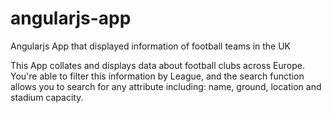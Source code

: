 # angularjs-app
Angularjs App that displayed information of football teams in the UK 

This App collates and displays data about football clubs across Europe. You're able to filter this information by League, and the search function allows you to search for any attribute including: name, ground, location and stadium capacity.
